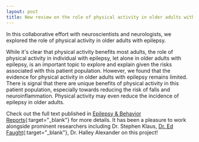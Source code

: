 ```yaml
---
layout: post
title: New review on the role of physical activity in older adults with epilepsy
---
```


In this collaborative effort with neuroscientists and neurologists, we explored the role of physical activity in older adults with epilepsy. 

While it's clear that physical activity benefits most adults, the role of physical activity in individual with epilepsy, let alone in older adults with epilepsy, is an important topic to explore and explain given the risks associated with this patient population. However, we found that the evidence for physical activity in older adults with epilepsy remains limited. There is signal that there are unique benefits of physical activity in this patient population, especially towards reducing the risk of falls and neuroinflammation. Physical activity may even reduce the incidence of epilepsy in older adults. 

Check out the full text published in [Epilepsy & Behavior Reports](https://www.sciencedirect.com/science/article/pii/S2589986425000164){:target="_blank"} for more details. It has been a pleasure to work alongside prominent researchers including Dr. Stephen Klaus, [Dr. Ed Faught](https://scholar.google.com.tr/citations?user=rRonY8oAAAAJ&hl=en&oi=sra){:target="_blank"}, Dr. Halley Alexander on this project!